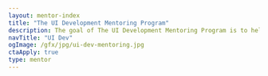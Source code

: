 ```yaml
---
layout: mentor-index
title: "The UI Development Mentoring Program"
description: The goal of The UI Development Mentoring Program is to help everyone become a better UI developer.
navTitle: "UI Dev"
ogImage: /gfx/jpg/ui-dev-mentoring.jpg
ctaApply: true
type: mentor
---
```

